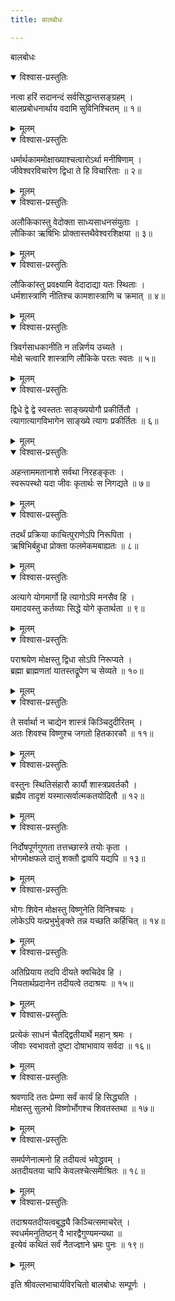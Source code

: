 ```yaml
---
title: बालबोधः

---
```

  
 बालबोधः

<details open><summary>विश्वास-प्रस्तुतिः</summary>

नत्वा हरिं सदानन्दं सर्वसिद्धान्तसङ्ग्रहम् ।  
बालप्रबोधनार्थाय वदामि सुविनिश्चितम् ॥ १॥
</details>

<details><summary>मूलम्</summary>

नत्वा हरिं सदानन्दं सर्वसिद्धान्तसङ्ग्रहम् ।  
बालप्रबोधनार्थाय वदामि सुविनिश्चितम् ॥ १॥
</details>

<details open><summary>विश्वास-प्रस्तुतिः</summary>

धर्मार्थकाममोक्षाख्याश्चत्वारोऽर्था मनीषिणाम् ।  
जीवेश्वरविचारेण द्विधा ते हि विचारिताः ॥ २॥
</details>

<details><summary>मूलम्</summary>

धर्मार्थकाममोक्षाख्याश्चत्वारोऽर्था मनीषिणाम् ।  
जीवेश्वरविचारेण द्विधा ते हि विचारिताः ॥ २॥
</details>

<details open><summary>विश्वास-प्रस्तुतिः</summary>

अलौकिकास्तु वेदोक्ता साध्यसाधनसंयुताः ।  
लौकिका ऋषिभिः प्रोक्तास्तथैवेश्वरशिक्षया ॥ ३॥
</details>

<details><summary>मूलम्</summary>

अलौकिकास्तु वेदोक्ता साध्यसाधनसंयुताः ।  
लौकिका ऋषिभिः प्रोक्तास्तथैवेश्वरशिक्षया ॥ ३॥
</details>

<details open><summary>विश्वास-प्रस्तुतिः</summary>

लौकिकांस्तु प्रवक्ष्यामि वेदादाद्या यतः स्थिताः ।  
धर्मशास्त्राणि नीतिश्च कामशास्त्राणि च क्रमात् ॥ ४॥
</details>

<details><summary>मूलम्</summary>

लौकिकांस्तु प्रवक्ष्यामि वेदादाद्या यतः स्थिताः ।  
धर्मशास्त्राणि नीतिश्च कामशास्त्राणि च क्रमात् ॥ ४॥
</details>

<details open><summary>विश्वास-प्रस्तुतिः</summary>

त्रिवर्गसाधकानीति न तन्निर्णय उच्यते ।  
मोक्षे चत्वारि शास्त्राणि लौकिके परतः स्वतः ॥ ५॥
</details>

<details><summary>मूलम्</summary>

त्रिवर्गसाधकानीति न तन्निर्णय उच्यते ।  
मोक्षे चत्वारि शास्त्राणि लौकिके परतः स्वतः ॥ ५॥
</details>

<details open><summary>विश्वास-प्रस्तुतिः</summary>

द्विधे द्वे द्वे स्वस्ततः साङ्ख्ययोगौ प्रकीर्तितौ ।  
त्यागात्यागविभागेन साङ्ख्ये त्यागः प्रकीर्तितः ॥ ६॥
</details>

<details><summary>मूलम्</summary>

द्विधे द्वे द्वे स्वस्ततः साङ्ख्ययोगौ प्रकीर्तितौ ।  
त्यागात्यागविभागेन साङ्ख्ये त्यागः प्रकीर्तितः ॥ ६॥
</details>

<details open><summary>विश्वास-प्रस्तुतिः</summary>

अहन्ताममतानाशे सर्वथा निरहङ्कृतः ।  
स्वरूपस्थो यदा जीवः कृतार्थः स निगद्यते ॥ ७॥
</details>

<details><summary>मूलम्</summary>

अहन्ताममतानाशे सर्वथा निरहङ्कृतः ।  
स्वरूपस्थो यदा जीवः कृतार्थः स निगद्यते ॥ ७॥
</details>

<details open><summary>विश्वास-प्रस्तुतिः</summary>

तदर्थं प्रक्रिया काचित्पुराणेऽपि निरूपिता ।  
ऋषिभिर्बहुधा प्रोक्ता फलमेकमबाह्यतः ॥ ८॥
</details>

<details><summary>मूलम्</summary>

तदर्थं प्रक्रिया काचित्पुराणेऽपि निरूपिता ।  
ऋषिभिर्बहुधा प्रोक्ता फलमेकमबाह्यतः ॥ ८॥
</details>

<details open><summary>विश्वास-प्रस्तुतिः</summary>

अत्यागे योगमार्गो हि त्यागोऽपि मनसैव हि ।  
यमादयस्तु कर्तव्याः सिद्धे योगे कृतार्थता ॥ ९॥
</details>

<details><summary>मूलम्</summary>

अत्यागे योगमार्गो हि त्यागोऽपि मनसैव हि ।  
यमादयस्तु कर्तव्याः सिद्धे योगे कृतार्थता ॥ ९॥
</details>

<details open><summary>विश्वास-प्रस्तुतिः</summary>

पराश्रयेण मोक्षस्तु द्विधा सोऽपि निरूप्यते ।  
ब्रह्मा ब्राह्मणतां यातस्तद्रूपेण च सेव्यते ॥ १०॥
</details>

<details><summary>मूलम्</summary>

पराश्रयेण मोक्षस्तु द्विधा सोऽपि निरूप्यते ।  
ब्रह्मा ब्राह्मणतां यातस्तद्रूपेण च सेव्यते ॥ १०॥
</details>

<details open><summary>विश्वास-प्रस्तुतिः</summary>

ते सर्वार्था न चाद्येन शास्त्रं किञ्चिदुदीरितम् ।  
अतः शिवश्च विष्णुश्च जगतो हितकारकौ ॥ ११॥
</details>

<details><summary>मूलम्</summary>

ते सर्वार्था न चाद्येन शास्त्रं किञ्चिदुदीरितम् ।  
अतः शिवश्च विष्णुश्च जगतो हितकारकौ ॥ ११॥
</details>

<details open><summary>विश्वास-प्रस्तुतिः</summary>

वस्तुनः स्थितिसंहारौ कार्यौ शास्त्रप्रवर्तकौ ।  
ब्रह्मैव तादृशं यस्मात्सर्वात्मकतयोदितौ ॥ १२॥
</details>

<details><summary>मूलम्</summary>

वस्तुनः स्थितिसंहारौ कार्यौ शास्त्रप्रवर्तकौ ।  
ब्रह्मैव तादृशं यस्मात्सर्वात्मकतयोदितौ ॥ १२॥
</details>

<details open><summary>विश्वास-प्रस्तुतिः</summary>

निर्दोषपूर्णगुणता तत्तच्छास्त्रे तयोः कृता ।  
भोगमोक्षफले दातुं शक्तौ द्वावपि यद्यपि ॥ १३॥
</details>

<details><summary>मूलम्</summary>

निर्दोषपूर्णगुणता तत्तच्छास्त्रे तयोः कृता ।  
भोगमोक्षफले दातुं शक्तौ द्वावपि यद्यपि ॥ १३॥
</details>

<details open><summary>विश्वास-प्रस्तुतिः</summary>

भोगः शिवेन मोक्षस्तु विष्णुनेति विनिश्चयः ।  
लोकेऽपि यत्प्रभुर्भुङ्क्ते तन्न यच्छति कर्हिचित् ॥ १४॥
</details>

<details><summary>मूलम्</summary>

भोगः शिवेन मोक्षस्तु विष्णुनेति विनिश्चयः ।  
लोकेऽपि यत्प्रभुर्भुङ्क्ते तन्न यच्छति कर्हिचित् ॥ १४॥
</details>

<details open><summary>विश्वास-प्रस्तुतिः</summary>

अतिप्रियाय तदपि दीयते क्वचिदेव हि ।  
नियतार्थप्रदानेन तदीयत्वे तदाश्रयः ॥ १५॥
</details>

<details><summary>मूलम्</summary>

अतिप्रियाय तदपि दीयते क्वचिदेव हि ।  
नियतार्थप्रदानेन तदीयत्वे तदाश्रयः ॥ १५॥
</details>

<details open><summary>विश्वास-प्रस्तुतिः</summary>

प्रत्येकं साधनं चैतद्द्वितीयार्थे महान् श्रमः ।  
जीवाः स्वभावतो दुष्टा दोषाभावाय सर्वदा ॥ १६॥
</details>

<details><summary>मूलम्</summary>

प्रत्येकं साधनं चैतद्द्वितीयार्थे महान् श्रमः ।  
जीवाः स्वभावतो दुष्टा दोषाभावाय सर्वदा ॥ १६॥
</details>

<details open><summary>विश्वास-प्रस्तुतिः</summary>

श्रवणादि ततः प्रेम्णा सर्वं कार्यं हि सिद्ध्यति ।  
मोक्षस्तु सुलभो विष्णोर्भोगश्च शिवतस्तथा ॥ १७॥
</details>

<details><summary>मूलम्</summary>

श्रवणादि ततः प्रेम्णा सर्वं कार्यं हि सिद्ध्यति ।  
मोक्षस्तु सुलभो विष्णोर्भोगश्च शिवतस्तथा ॥ १७॥
</details>

<details open><summary>विश्वास-प्रस्तुतिः</summary>

समर्पणेनात्मनो हि तदीयत्वं भवेद्ध्रुवम् ।  
अतदीयतया चापि केवलश्चेत्समाश्रितः ॥ १८॥
</details>

<details><summary>मूलम्</summary>

समर्पणेनात्मनो हि तदीयत्वं भवेद्ध्रुवम् ।  
अतदीयतया चापि केवलश्चेत्समाश्रितः ॥ १८॥
</details>

<details open><summary>विश्वास-प्रस्तुतिः</summary>

तदाश्रयतदीयत्वबुद्ध्यै किञ्चित्समाचरेत् ।  
स्वधर्ममनुतिष्ठन् वै भारद्वैगुण्यमन्यथा ॥  
इत्येवं कथितं सर्वं नैतज्ज्ञाने भ्रमः पुनः ॥ १९॥
</details>

<details><summary>मूलम्</summary>

तदाश्रयतदीयत्वबुद्ध्यै किञ्चित्समाचरेत् ।  
स्वधर्ममनुतिष्ठन् वै भारद्वैगुण्यमन्यथा ॥  
इत्येवं कथितं सर्वं नैतज्ज्ञाने भ्रमः पुनः ॥ १९॥
</details>  
  
इति श्रीवल्लभाचार्यविरचितो बालबोधः सम्पूर्णः ।  
   
